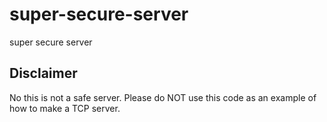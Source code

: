 # super-secure-server
super secure server

## Disclaimer
No this is not a safe server. Please do NOT use this code as an example of how to make a TCP server.
